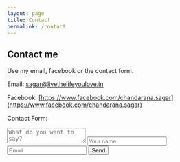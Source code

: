 ```yaml
---
layout: page
title: Contact
permalink: /contact
---
```


## Contact me

Use my email, facebook or the contact form.

Email: [sagar@livethelifeyoulove.in](mailto:sagar@livethelifeyoulove.in) 

Facebook: [https://www.facebook.com/chandarana.sagar](https://www.facebook.com/chandarana.sagar)

Contact Form:
<div id="contact-area">
	<form action="https://formspree.io/sagarch.mail@gmail.com"
	      method="POST">
	    <textarea name="message" placeholder="What do you want to say?"></textarea>
	    <input type="text" name="name" placeholder="Your name" />
	    <input type="email" name="email" placeholder="Email" />
	    <input type="hidden" name="_subject" value="<3LYL Contact Form" />
	    <input type="text" name="_gotcha" style="display:none" />
	    <input type="hidden" name="_format" value="plain" />
	    <input type="submit" value="Send">
	</form>
</div>